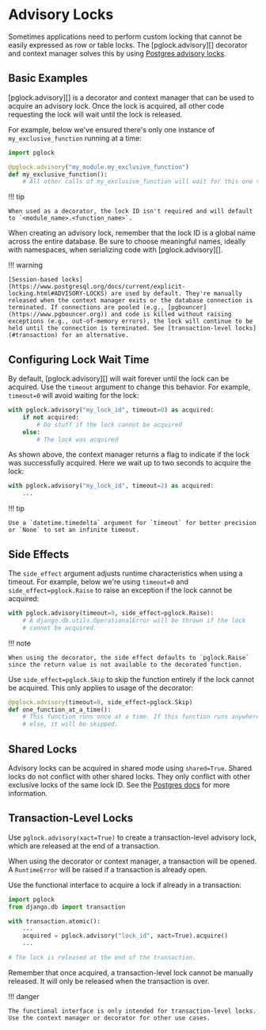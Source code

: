 # Advisory Locks

Sometimes applications need to perform custom locking that cannot be easily expressed as row or table locks. The [pglock.advisory][] decorator and context manager solves this by using [Postgres advisory locks](https://www.postgresql.org/docs/current/explicit-locking.html#ADVISORY-LOCKS).

## Basic Examples

[pglock.advisory][] is a decorator and context manager that can be used to acquire an advisory lock. Once the lock is acquired, all other code requesting the lock will wait until the lock is released.

For example, below we've ensured there's only one instance of `my_exclusive_function` running at a time:

```python
import pglock

@pglock.advisory("my_module.my_exclusive_function")
def my_exclusive_function():
    # All other calls of my_exclusive_function will wait for this one to finish
```

!!! tip

    When used as a decorator, the lock ID isn't required and will default to `<module_name>.<function_name>`.

When creating an advisory lock, remember that the lock ID is a global name across the entire database. Be sure to choose meaningful names, ideally with namespaces, when serializing code with [pglock.advisory][].

!!! warning

    [Session-based locks](https://www.postgresql.org/docs/current/explicit-locking.html#ADVISORY-LOCKS) are used by default. They're manually released when the context manager exits or the database connection is terminated. If connections are pooled (e.g., [pgbouncer](https://www.pgbouncer.org)) and code is killed without raising exceptions (e.g., out-of-memory errors), the lock will continue to be held until the connection is terminated. See [transaction-level locks](#transaction) for an alternative.

## Configuring Lock Wait Time

By default, [pglock.advisory][] will wait forever until the lock can be acquired. Use the `timeout` argument to change this behavior. For example, `timeout=0` will avoid waiting for the lock:

```python
with pglock.advisory("my_lock_id", timeout=0) as acquired:
    if not acquired:
        # Do stuff if the lock cannot be acquired
    else:
        # The lock was acquired
```

As shown above, the context manager returns a flag to indicate if the lock was successfully acquired. Here we wait up to two seconds to acquire the lock:

```python
with pglock.advisory("my_lock_id", timeout=2) as acquired:
    ...
```

!!! tip

    Use a `datetime.timedelta` argument for `timeout` for better precision or `None` to set an infinite timeout.

## Side Effects

The `side_effect` argument adjusts runtime characteristics when using a timeout. For example, below we're using `timeout=0` and `side_effect=pglock.Raise` to raise an exception if the lock cannot be acquired:

```python
with pglock.advisory(timeout=0, side_effect=pglock.Raise):
    # A django.db.utils.OperationalError will be thrown if the lock
    # cannot be acquired.
```

!!! note

    When using the decorator, the side effect defaults to `pglock.Raise` since the return value is not available to the decorated function.

Use `side_effect=pglock.Skip` to skip the function entirely if the lock cannot be acquired. This only applies to usage of the decorator:

```python
@pglock.advisory(timeout=0, side_effect=pglock.Skip)
def one_function_at_a_time():
    # This function runs once at a time. If this function runs anywhere
    # else, it will be skipped.
```

## Shared Locks

Advisory locks can be acquired in shared mode using `shared=True`. Shared locks do not conflict with other shared locks. They only conflict with other exclusive locks of the same lock ID. See the [Postgres docs](https://www.postgresql.org/docs/current/functions-admin.html#FUNCTIONS-ADVISORY-LOCKS-TABLE) for more information.

<a id="transaction"></a>

## Transaction-Level Locks

Use `pglock.advisory(xact=True)` to create a transaction-level advisory lock, which are released at the end of a transaction.

When using the decorator or context manager, a transaction will be opened. A `RuntimeError` will be raised if a transaction is already open.

Use the functional interface to acquire a lock if already in a transaction:

```python
import pglock
from django.db import transaction

with transaction.atomic():
    ...
    acquired = pglock.advisory("lock_id", xact=True).acquire()
    ...

# The lock is released at the end of the transaction.
```

Remember that once acquired, a transaction-level lock cannot be manually released. It will only be released when the transaction is over.

!!! danger

    The functional interface is only intended for transaction-level locks. Use the context manager or decorator for other use cases.
